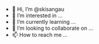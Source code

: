 - 👋 Hi, I’m @skisangau
- 👀 I’m interested in ...
- 🌱 I’m currently learning ...
- 💞️ I’m looking to collaborate on ...
- 📫 How to reach me ...

<!---
skisangau/skisangau is a ✨ special ✨ repository because its `README.md` (this file) appears on your GitHub profile.
You can click the Preview link to take a look at your changes.
--->
